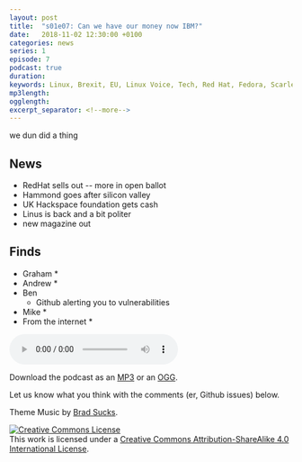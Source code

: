 ```yaml
---
layout: post
title:  "s01e07: Can we have our money now IBM?"
date:   2018-11-02 12:30:00 +0100
categories: news
series: 1
episode: 7
podcast: true
duration: 
keywords: Linux, Brexit, EU, Linux Voice, Tech, Red Hat, Fedora, Scarlet cap, IBM
mp3length: 
ogglength: 
excerpt_separator: <!--more-->
---
```


we dun did a thing 

<!--more-->

## News
* RedHat sells out -- more in open ballot
* Hammond goes after silicon valley
* UK Hackspace foundation gets cash
* Linus is back and a bit politer
* new magazine out

## Finds
* Graham
  * 
* Andrew 
  *
* Ben
  * Github alerting you to vulnerabilities
* Mike
  *
* From the internet
  * 
<audio controls>
  <source src="http://bugreport.co.uk/assets/bugreport_s1e7.ogg" type="audio/ogg">
  <source src="http://bugreport.co.uk/assets/bugreport_s1e7.mp3" type="audio/mpeg">
</audio>

Download the podcast as an [MP3](http://bugreport.co.uk/assets/bugreport_s1e6.mp3) or an [OGG](http://bugreport.co.uk/assets/bugreport_s1e6.ogg).

Let us know what you think with the comments (er, Github issues) below.

Theme Music by [Brad Sucks](http://www.bradsucks.net/).

<a rel="license" href="http://creativecommons.org/licenses/by-sa/4.0/"><img alt="Creative Commons License" style="border-width:0" src="https://i.creativecommons.org/l/by-sa/4.0/88x31.png" /></a><br />This work is licensed under a <a rel="license"  href="http://creativecommons.org/licenses/by-sa/4.0/">Creative Commons Attribution-ShareAlike 4.0 International License</a>.
